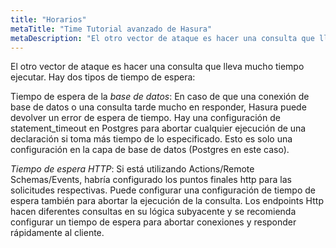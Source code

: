 ```yaml
---
title: "Horarios"
metaTitle: "Time Tutorial avanzado de Hasura"
metaDescription: "El otro vector de ataque es hacer una consulta que lleva mucho tiempo ejecutar. Hay dos tipos de tiempo de espera en general: Timeout de base de datos y tiempo de espera HTTP"
---
```


El otro vector de ataque es hacer una consulta que lleva mucho tiempo ejecutar. Hay dos tipos de tiempo de espera:

Tiempo de espera de la *base de datos*: En caso de que una conexión de base de datos o una consulta tarde mucho en responder, Hasura puede devolver un error de espera de tiempo. Hay una configuración de statement_timeout en Postgres para abortar cualquier ejecución de una declaración si toma más tiempo de lo especificado. Esto es solo una configuración en la capa de base de datos (Postgres en este caso).

*Tiempo de espera HTTP*: Si está utilizando Actions/Remote Schemas/Events, habría configurado los puntos finales http para las solicitudes respectivas. Puede configurar una configuración de tiempo de espera también para abortar la ejecución de la consulta. Los endpoints Http hacen diferentes consultas en su lógica subyacente y se recomienda configurar un tiempo de espera para abortar conexiones y responder rápidamente al cliente.
